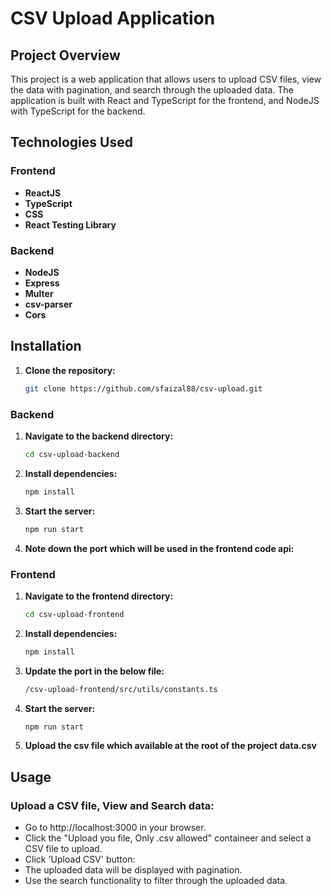 # CSV Upload Application

## Project Overview

This project is a web application that allows users to upload CSV files, view the data with pagination, and search through the uploaded data. The application is built with React and TypeScript for the frontend, and NodeJS with TypeScript for the backend.

## Technologies Used

### Frontend
- **ReactJS**
- **TypeScript**
- **CSS**
- **React Testing Library**

### Backend
- **NodeJS**
- **Express**
- **Multer**
- **csv-parser**
- **Cors**

## Installation

1. **Clone the repository:**

   ```bash
   git clone https://github.com/sfaizal88/csv-upload.git

### Backend

1. **Navigate to the backend directory:**

   ```bash
   cd csv-upload-backend
2. **Install dependencies:**

   ```bash
   npm install
3. **Start the server:**

   ```bash
   npm run start
4. **Note down the port which will be used in the frontend code api:**


### Frontend

1. **Navigate to the frontend directory:**

   ```bash
   cd csv-upload-frontend

2. **Install dependencies:**

   ```bash
   npm install
3. **Update the port in the below file:**

    ```bash
    /csv-upload-frontend/src/utils/constants.ts
3. **Start the server:**

   ```bash
   npm run start
4. **Upload the csv file which available at the root of the project data.csv**

## Usage

### Upload a CSV file, View and Search data:

- Go to http://localhost:3000 in your browser.
- Click the "Upload you file, Only .csv allowed" containeer and select a CSV file to upload.
- Click 'Upload CSV' button:
- The uploaded data will be displayed with pagination.
- Use the search functionality to filter through the uploaded data.
